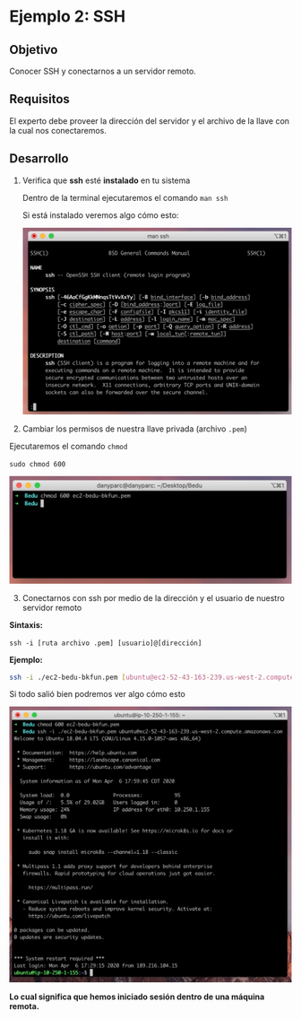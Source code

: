 # Ejemplo 2: SSH

## Objetivo

Conocer SSH y conectarnos a un servidor remoto.

## Requisitos

El experto debe proveer la dirección del servidor y el archivo de la llave con la cual nos conectaremos.

## Desarrollo

1. Verifica que **ssh** esté **instalado** en tu sistema

    Dentro de la terminal ejecutaremos el comando `man ssh`

    Si está instalado veremos algo cómo esto:

    ![img/Untitled.png](img/Untitled.png)

2. Cambiar los permisos de nuestra llave privada (archivo `.pem`)

Ejecutaremos el comando `chmod`

`sudo chmod 600`

![img/Untitled%201.png](img/Untitled%201.png)

3. Conectarnos con ssh por medio de la dirección y el usuario de nuestro servidor remoto

**Sintaxis:**

`ssh -i [ruta archivo .pem] [usuario]@[dirección]`

**Ejemplo:**

```bash
ssh -i ./ec2-bedu-bkfun.pem [ubuntu@ec2-52-43-163-239.us-west-2.compute.amazonaws.com](mailto:ubuntu@ec2-52-43-163-239.us-west-2.compute.amazonaws.com)
```

Si todo salió bien podremos ver algo cómo esto

![img/Screen_Shot_2020-04-06_at_18.00.01.png](img/Screen_Shot_2020-04-06_at_18.00.01.png)

**Lo cual significa que hemos iniciado sesión dentro de una máquina remota.**